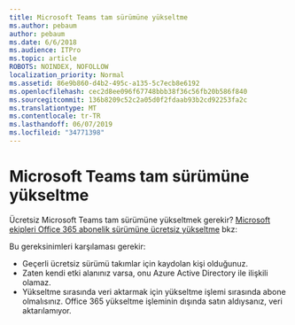 ```yaml
---
title: Microsoft Teams tam sürümüne yükseltme
ms.author: pebaum
author: pebaum
ms.date: 6/6/2018
ms.audience: ITPro
ms.topic: article
ROBOTS: NOINDEX, NOFOLLOW
localization_priority: Normal
ms.assetid: 86e9b860-d4b2-495c-a135-5c7ecb8e6192
ms.openlocfilehash: cec2d8ee096f67748bbb38f36c56fb20b586f840
ms.sourcegitcommit: 136b8209c52c2a05d0f2fdaab93b2cd92253fa2c
ms.translationtype: MT
ms.contentlocale: tr-TR
ms.lasthandoff: 06/07/2019
ms.locfileid: "34771398"
---
```

# <a name="upgrade-to-the-full-version-of-microsoft-teams"></a>Microsoft Teams tam sürümüne yükseltme

Ücretsiz Microsoft Teams tam sürümüne yükseltmek gerekir? [Microsoft ekipleri Office 365 abonelik sürümüne ücretsiz yükseltme](https://docs.microsoft.com/microsoftteams/upgrade-freemium) bkz:

Bu gereksinimleri karşılaması gerekir:
- Geçerli ücretsiz sürümü takımlar için kaydolan kişi olduğunuz.
- Zaten kendi etki alanınız varsa, onu Azure Active Directory ile ilişkili olamaz.
- Yükseltme sırasında veri aktarmak için yükseltme işlemi sırasında abone olmalısınız. Office 365 yükseltme işleminin dışında satın aldıysanız, veri aktarılamıyor.


